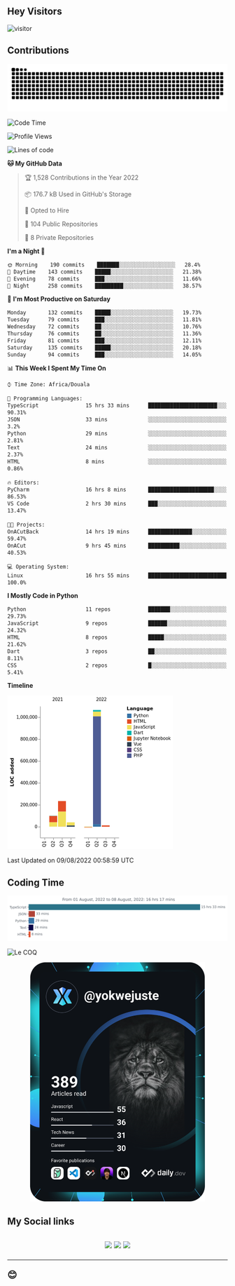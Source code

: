## Hey Visitors
![visitor](https://profile-counter.glitch.me/yokwejuste/count.svg)

## Contributions
<p align="center">
  <img src="https://raw.githubusercontent.com/yokwejuste/yokwejuste/output/github-contribution-grid-snake.svg" />
</p>

<!--START_SECTION:waka-->
![Code Time](http://img.shields.io/badge/Code%20Time-1%2C020%20hrs%2056%20mins-blue)

![Profile Views](http://img.shields.io/badge/Profile%20Views-193-blue)

![Lines of code](https://img.shields.io/badge/From%20Hello%20World%20I%27ve%20Written-1%20Million%20lines%20of%20code-blue)

**🐱 My GitHub Data** 

> 🏆 1,528 Contributions in the Year 2022
 > 
> 📦 176.7 kB Used in GitHub's Storage 
 > 
> 💼 Opted to Hire
 > 
> 📜 104 Public Repositories 
 > 
> 🔑 8 Private Repositories  
 > 
**I'm a Night 🦉** 

```text
🌞 Morning    190 commits    ███████░░░░░░░░░░░░░░░░░░   28.4% 
🌆 Daytime    143 commits    █████░░░░░░░░░░░░░░░░░░░░   21.38% 
🌃 Evening    78 commits     ███░░░░░░░░░░░░░░░░░░░░░░   11.66% 
🌙 Night      258 commits    █████████░░░░░░░░░░░░░░░░   38.57%

```
📅 **I'm Most Productive on Saturday** 

```text
Monday       132 commits    █████░░░░░░░░░░░░░░░░░░░░   19.73% 
Tuesday      79 commits     ███░░░░░░░░░░░░░░░░░░░░░░   11.81% 
Wednesday    72 commits     ██░░░░░░░░░░░░░░░░░░░░░░░   10.76% 
Thursday     76 commits     ██░░░░░░░░░░░░░░░░░░░░░░░   11.36% 
Friday       81 commits     ███░░░░░░░░░░░░░░░░░░░░░░   12.11% 
Saturday     135 commits    █████░░░░░░░░░░░░░░░░░░░░   20.18% 
Sunday       94 commits     ███░░░░░░░░░░░░░░░░░░░░░░   14.05%

```


📊 **This Week I Spent My Time On** 

```text
⌚︎ Time Zone: Africa/Douala

💬 Programming Languages: 
TypeScript               15 hrs 33 mins      ██████████████████████░░░   90.31% 
JSON                     33 mins             ░░░░░░░░░░░░░░░░░░░░░░░░░   3.2% 
Python                   29 mins             ░░░░░░░░░░░░░░░░░░░░░░░░░   2.81% 
Text                     24 mins             ░░░░░░░░░░░░░░░░░░░░░░░░░   2.37% 
HTML                     8 mins              ░░░░░░░░░░░░░░░░░░░░░░░░░   0.86%

🔥 Editors: 
PyCharm                  16 hrs 8 mins       █████████████████████░░░░   86.53% 
VS Code                  2 hrs 30 mins       ███░░░░░░░░░░░░░░░░░░░░░░   13.47%

🐱‍💻 Projects: 
OnACutBack               14 hrs 19 mins      ██████████████░░░░░░░░░░░   59.47% 
OnACut                   9 hrs 45 mins       ██████████░░░░░░░░░░░░░░░   40.53%

💻 Operating System: 
Linux                    16 hrs 55 mins      █████████████████████████   100.0%

```

**I Mostly Code in Python** 

```text
Python                   11 repos            ███████░░░░░░░░░░░░░░░░░░   29.73% 
JavaScript               9 repos             ██████░░░░░░░░░░░░░░░░░░░   24.32% 
HTML                     8 repos             █████░░░░░░░░░░░░░░░░░░░░   21.62% 
Dart                     3 repos             ██░░░░░░░░░░░░░░░░░░░░░░░   8.11% 
CSS                      2 repos             █░░░░░░░░░░░░░░░░░░░░░░░░   5.41%

```


**Timeline**

![Chart not found](https://raw.githubusercontent.com/yokwejuste/yokwejuste/master/charts/bar_graph.png) 


 Last Updated on 09/08/2022 00:58:59 UTC
<!--END_SECTION:waka-->

## Coding Time

[![wakatime-stats](https://github.com/yokwejuste/yokwejuste/blob/master/images/stat.svg)](https://wakatime.com/@yokwejuste)

![Le COQ](https://metrics.lecoq.io/yokwejuste/)
<p align="center">
  <a href="#"><img src="https://github.com/yokwejuste/yokwejuste/blob/master/devcard.svg" width="400" alt="Yonkeu K. Steve's Dev Card"/></a>
</p>
<h2>My Social links<h2>
<p align="center">
  <a href="https://twitter.com/yokwejuste"><img src="https://img.shields.io/badge/twitter-%231DA1F2.svg?style=for-the-badge&logo=Twitter&logoColor=white"></a>
  <a href="https://linkedin.com/in/yokwejuste"><img src="https://img.shields.io/badge/linkedin-%230077B5.svg?style=for-the-badge&logo=linkedin&logoColor=white"></a>
  <a href="https://instagram.com/yokwejuste0"><img src="https://img.shields.io/badge/instagram-%23E4405F.svg?style=for-the-badge&logo=Instagram&logoColor=white"></a>
</p>
<hr>
😊
